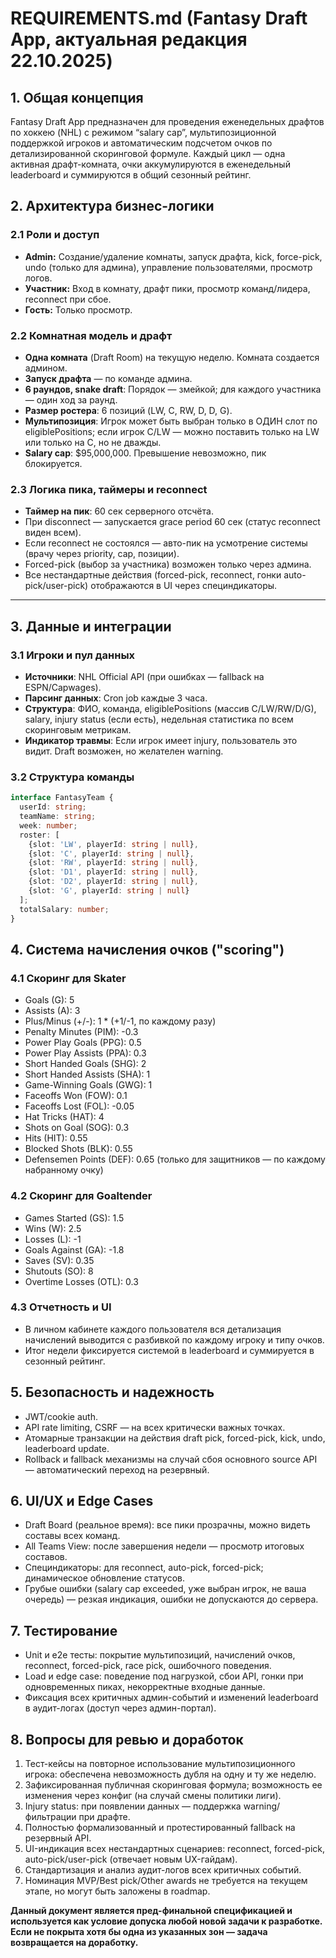 # REQUIREMENTS.md (Fantasy Draft App, актуальная редакция 22.10.2025)

## 1. Общая концепция

Fantasy Draft App предназначен для проведения еженедельных драфтов по хоккею (NHL) с режимом “salary cap”, мультипозиционной поддержкой игроков и автоматическим подсчетом очков по детализированной скоринговой формуле. Каждый цикл — одна активная драфт-комната, очки аккумулируются в еженедельный leaderboard и суммируются в общий сезонный рейтинг.

## 2. Архитектура бизнес-логики

### 2.1 Роли и доступ

- **Admin:** Создание/удаление комнаты, запуск драфта, kick, force-pick, undo (только для админа), управление пользователями, просмотр логов.
- **Участник:** Вход в комнату, драфт пики, просмотр команд/лидера, reconnect при сбое.
- **Гость:** Только просмотр.

### 2.2 Комнатная модель и драфт

- **Одна комната** (Draft Room) на текущую неделю. Комната создается админом.
- **Запуск драфта** — по команде админа.
- **6 раундов, snake draft**: Порядок — змейкой; для каждого участника — один ход за раунд.
- **Размер ростера**: 6 позиций (LW, C, RW, D, D, G).
- **Мультипозиция**: Игрок может быть выбран только в ОДИН слот по eligiblePositions; если игрок C/LW — можно поставить только на LW или только на C, но не дважды.
- **Salary cap**: \$95,000,000. Превышение невозможно, пик блокируется.

### 2.3 Логика пика, таймеры и reconnect

- **Таймер на пик**: 60 сек серверного отсчёта.
- При disconnect — запускается grace period 60 сек (статус reconnect виден всем).
- Если reconnect не состоялся — авто-пик на усмотрение системы (врачу через priority, cap, позиции).
- Forced-pick (выбор за участника) возможен только через админа.
- Все нестандартные действия (forced-pick, reconnect, гонки auto-pick/user-pick) отображаются в UI через специндикаторы.

***

## 3. Данные и интеграции

### 3.1 Игроки и пул данных

- **Источники**: NHL Official API (при ошибках — fallback на ESPN/Capwages).
- **Парсинг данных**: Cron job каждые 3 часа.
- **Структура**: ФИО, команда, eligiblePositions (масcив C/LW/RW/D/G), salary, injury status (если есть), недельная статистика по всем скоринговым метрикам.
- **Индикатор травмы**: Если игрок имеет injury, пользователь это видит. Draft возможен, но желателен warning.

### 3.2 Структура команды

```ts
interface FantasyTeam {
  userId: string;
  teamName: string;
  week: number;
  roster: [
    {slot: 'LW', playerId: string | null},
    {slot: 'C', playerId: string | null},
    {slot: 'RW', playerId: string | null},
    {slot: 'D1', playerId: string | null},
    {slot: 'D2', playerId: string | null},
    {slot: 'G', playerId: string | null}
  ];
  totalSalary: number;
}
```

## 4. Система начисления очков ("scoring")

### 4.1 Скоринг для Skater

- Goals (G): 5
- Assists (A): 3
- Plus/Minus (+/-): 1 * (+1/-1, по каждому разу)
- Penalty Minutes (PIM): -0.3
- Power Play Goals (PPG): 0.5
- Power Play Assists (PPA): 0.3
- Short Handed Goals (SHG): 2
- Short Handed Assists (SHA): 1
- Game-Winning Goals (GWG): 1
- Faceoffs Won (FOW): 0.1
- Faceoffs Lost (FOL): -0.05
- Hat Tricks (HAT): 4
- Shots on Goal (SOG): 0.3
- Hits (HIT): 0.55
- Blocked Shots (BLK): 0.55
- Defensemen Points (DEF): 0.65 (только для защитников — по каждому набранному очку)

### 4.2 Скоринг для Goaltender

- Games Started (GS): 1.5
- Wins (W): 2.5
- Losses (L): -1
- Goals Against (GA): -1.8
- Saves (SV): 0.35
- Shutouts (SO): 8
- Overtime Losses (OTL): 0.3

### 4.3 Отчетность и UI

- В личном кабинете каждого пользователя вся детализация начислений выводится с разбивкой по каждому игроку и типу очков.
- Итог недели фиксируется системой в leaderboard и суммируется в сезонный рейтинг.

## 5. Безопасность и надежность

- JWT/cookie auth.
- API rate limiting, CSRF — на всех критически важных точках.
- Атомарные транзакции на действия draft pick, forced-pick, kick, undo, leaderboard update.
- Rollback и fallback механизмы на случай сбоя основного source API — автоматический переход на резервный.

## 6. UI/UX и Edge Cases

- Draft Board (реальное время): все пики прозрачны, можно видеть составы всех команд.
- All Teams View: после завершения недели — просмотр итоговых составов.
- Специндикаторы: для reconnect, auto-pick, forced-pick; динамическое обновление статусов.
- Грубые ошибки (salary cap exceeded, уже выбран игрок, не ваша очередь) — резкая индикация, ошибки не допускаются до сервера.

## 7. Тестирование

- Unit и e2e тесты: покрытие мультипозиций, начислений очков, reconnect, forced-pick, race pick, ошибочного поведения.
- Load и edge case: поведение под нагрузкой, сбои API, гонки при одновременных пиках, некорректные входные данные.
- Фиксация всех критичных админ-событий и изменений leaderboard в аудит-логах (доступ через админ-портал).

## 8. Вопросы для ревью и доработок

1. Тест-кейсы на повторное использование мультипозиционного игрока: обеспечена невозможность дубля на одну и ту же неделю.
2. Зафиксированная публичная скоринговая формула; возможность ее изменения через конфиг (на случай смены политики лиги).
3. Injury status: при появлении данных — поддержка warning/фильтрации при драфте.
4. Полностью формализованный и протестированный fallback на резервный API.
5. UI-индикация всех нестандартных сценариев: reconnect, forced-pick, auto-pick/user-pick (отвечает новым UX-гайдам).
6. Стандартизация и анализ аудит-логов всех критичных событий.
7. Номинация MVP/Best pick/Other awards не требуется на текущем этапе, но могут быть заложены в roadmap.

**Данный документ является пред-финальной спецификацией и используется как условие допуска любой новой задачи к разработке.**
**Если не покрыта хотя бы одна из указанных зон — задача возвращается на доработку.**